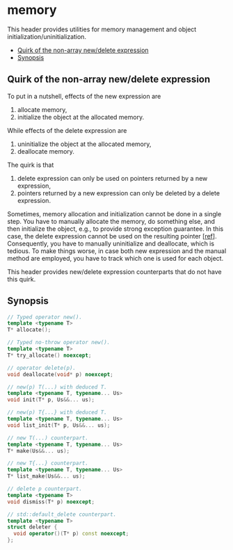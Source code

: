 # memory

This header provides utilities for memory management and object initialization/uninitialization.

- [Quirk of the non-array new/delete expression](#quirk)
- [Synopsis](#synopsis)

<a name="quirk"/>

## Quirk of the non-array new/delete expression

To put in a nutshell, effects of the new expression are

1. allocate memory,
2. initialize the object at the allocated memory.

While effects of the delete expression are

1. uninitialize the object at the allocated memory,
2. deallocate memory.

The quirk is that

1. delete expression can only be used on pointers returned by a new expression,
2. pointers returned by a new expression can only be deleted by a delete expression.

Sometimes, memory allocation and initialization cannot be done in a single step.
You have to manually allocate the memory, do something else, and then initialize the object,
e.g., to provide strong exception guarantee.
In this case, the delete expression cannot be used on the resulting pointer [[ref][1]].
Consequently, you have to manually uninitialize and deallocate, which is tedious.
To make things worse, in case both new expression and the manual method are employed,
you have to track which one is used for each object.

This header provides new/delete expression counterparts that do not have this quirk.

[1]:https://stackoverflow.com/q/49546754/1348273

## Synopsis

~~~C++
// Typed operator new().
template <typename T>
T* allocate();

// Typed no-throw operator new().
template <typename T>
T* try_allocate() noexcept;

// operator delete(p).
void deallocate(void* p) noexcept;

// new(p) T(...) with deduced T.
template <typename T, typename... Us>
void init(T* p, Us&&... us);

// new(p) T{...} with deduced T.
template <typename T, typename... Us>
void list_init(T* p, Us&&... us);

// new T(...) counterpart.
template <typename T, typename... Us>
T* make(Us&&... us);

// new T{...} counterpart.
template <typename T, typename... Us>
T* list_make(Us&&... us);

// delete p counterpart.
template <typename T>
void dismiss(T* p) noexcept;

// std::default_delete counterpart.
template <typename T>
struct deleter {
  void operator()(T* p) const noexcept;
};
~~~
